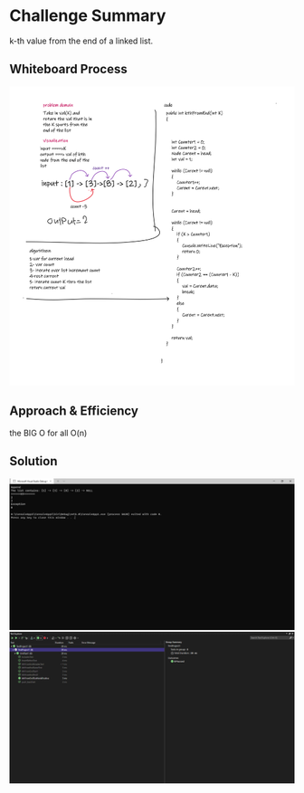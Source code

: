 # Challenge Summary
<!-- Description of the challenge -->
k-th value from the end of a linked list.



## Whiteboard Process
<!-- Embedded whiteboard image -->
!['this_image'](555.png)


## Approach & Efficiency
<!-- What approach did you take? Why? What is the Big O space/time for this approach? -->
the BIG O for all O(n)

## Solution
<!-- Show how to run your code, and examples of it in action -->
!['this_image'](5.0.png)
!['this_image'](test1.png)